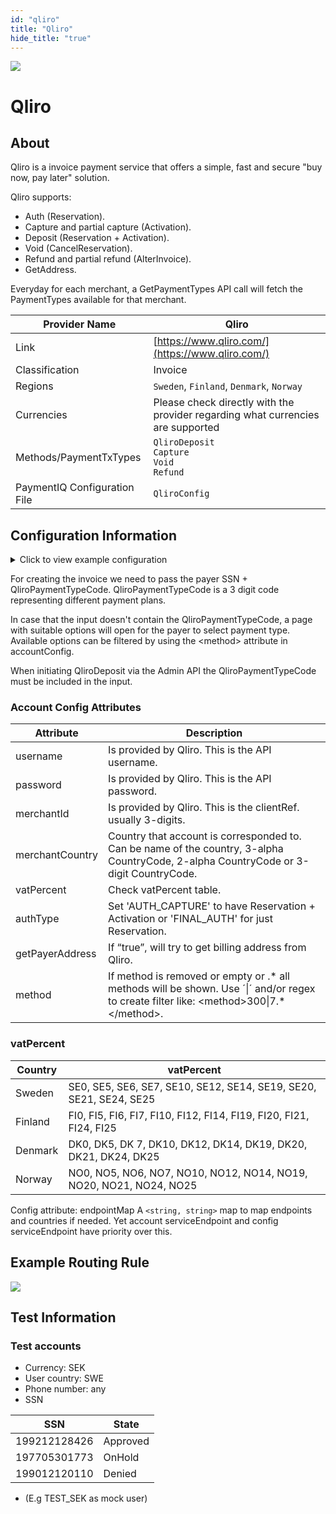 ```yaml
--- 
id: "qliro" 
title: "Qliro"
hide_title: "true"
---
```

 
![](/img/providers/logos/qliro.png)

# Qliro

## About
Qliro is a invoice payment service that offers a simple, fast and secure "buy now, pay later" solution.

Qliro supports:
- Auth (Reservation).
- Capture and partial capture (Activation).
- Deposit (Reservation + Activation).
- Void (CancelReservation).
- Refund and partial refund (AlterInvoice).
- GetAddress.

Everyday for each merchant, a GetPaymentTypes API call will fetch the PaymentTypes available for that merchant.

| Provider Name                | Qliro                                                                           |
|------------------------------|---------------------------------------------------------------------------------|
| Link                         | [https://www.qliro.com/](https://www.qliro.com/)                                |
| Classification               | Invoice                                                                         |
| Regions                      | `Sweden`, `Finland`, `Denmark`, `Norway`                                        |
| Currencies                   | Please check directly with the provider regarding what currencies are supported |
| Methods/PaymentTxTypes       | `QliroDeposit`<br/>`Capture`<br/>`Void`<br/> `Refund`                           |
| PaymentIQ Configuration File | `QliroConfig`                                                                   |

## Configuration Information

<details>
<summary>Click to view example configuration</summary>
<br/>

```xml
<com.devcode.paymentiq.integration.qliro.QliroConfig>
  <enabled>true</enabled>
  <accounts>
    <entry>
      <string>default</string>
      <account>
        <vatPercent>SE12</vatPercent>
        <merchantCountry>SWE</merchantCountry>
        <getPayerAddress>true</getPayerAddress>
        <username>??</username>
        <password>??</password>
        <merchantId>??</merchantId> <!-- Qliro clientRef -->
        <authType>AUTH_CAPTURE</authType>
        <!--  AUTH_CAPTURE Reservation + Activation 
              FINAL_AUTH just Reservation -->
        <supportedCurrencies>SEK|EUR|DKK|NOK</supportedCurrencies>
       <!-- 
       if method is removed or <method></method> or <method>.*</method> all methods will be shown.
       one can use | as or <method>300|500</method> and/or regex <method>300|7.*</method>
       to filter methods that can be shown.  -->
      </account>
    </entry>
  </accounts>
  <testMode>true</testMode>
</com.devcode.paymentiq.integration.qliro.QliroConfig>
```

</details>

For creating the invoice we need to pass the payer SSN + QliroPaymentTypeCode. QliroPaymentTypeCode is a 3 digit code representing different payment plans.  

In case that the input doesn't contain the QliroPaymentTypeCode, a page with suitable options will open for the payer to select payment type. Available options can be filtered by using the &#60;method> attribute in accountConfig.

When initiating QliroDeposit via the Admin API the QliroPaymentTypeCode must be included in the input.

### Account Config Attributes

| Attribute       | Description                                                                                                                                            |
|-----------------|--------------------------------------------------------------------------------------------------------------------------------------------------------|
| username        | Is provided by Qliro. This is the API username.                                                                                                        |
| password        | Is provided by Qliro. This is the API password.                                                                                                        |
| merchantId      | Is provided by Qliro. This is the clientRef. usually 3-digits.                                                                                         |
| merchantCountry | Country that account is corresponded to. Can be name of the country, 3-alpha CountryCode, 2-alpha CountryCode or 3-digit CountryCode.                  |
| vatPercent      | Check vatPercent table.                                                                                                                                |
| authType        | Set 'AUTH_CAPTURE' to have  Reservation + Activation or 'FINAL_AUTH' for just Reservation.                                                             |
| getPayerAddress | If “true”, will try to get billing address from Qliro.                                                                                                 |
| method          | If method is removed or empty or .* all methods will be shown. Use ´&#124;´ and/or regex to create filter like: &#60;method>300&#124;7.*&#60;/method>. |

### vatPercent

| Country | vatPercent                                                         |
|---------|--------------------------------------------------------------------|
| Sweden  | SE0, SE5, SE6, SE7, SE10, SE12, SE14, SE19, SE20, SE21, SE24, SE25 |
| Finland | FI0, FI5, FI6, FI7, FI10, FI12, FI14, FI19, FI20, FI21, FI24, FI25 |
| Denmark | DK0, DK5, DK 7, DK10, DK12, DK14, DK19, DK20, DK21, DK24, DK25     |
| Norway  | NO0, NO5, NO6, NO7, NO10, NO12, NO14, NO19, NO20, NO21, NO24, NO25 |

Config attribute:
endpointMap     A `<string, string>` map to map endpoints and countries if needed. Yet account serviceEndpoint and config serviceEndpoint have priority over this.

## Example Routing Rule
![](/img/providers/routing/qliro.png)

## Test Information

### Test accounts

- Currency: SEK
- User country: SWE
- Phone number: any
- SSN

| SSN          | State    |
|--------------|----------|
| 199212128426 | Approved |
| 197705301773 | OnHold   |
| 199012120110 | Denied   |

- (E.g TEST_SEK as mock user)
